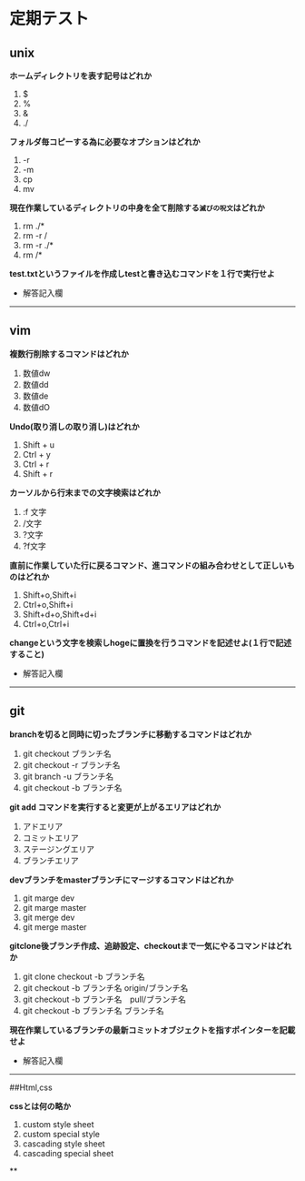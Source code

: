 # 定期テスト

## unix

**ホームディレクトリを表す記号はどれか**  
1. $
1. %
1. &
1. ./

**フォルダ毎コピーする為に必要なオプションはどれか**
1. -r
1. -m
1. cp
1. mv

**現在作業しているディレクトリの中身を全て削除する`滅びの呪文`はどれか**
1. rm ./*
1. rm -r /
1. rm -r ./*
1. rm /*

**test.txtというファイルを作成しtestと書き込むコマンドを１行で実行せよ**
- 解答記入欄

___
## vim

**複数行削除するコマンドはどれか**
1. 数値dw
1. 数値dd
1. 数値de
1. 数値dO

**Undo(取り消しの取り消し)はどれか**
1. Shift + u
1. Ctrl + y
1. Ctrl + r
1. Shift + r

**カーソルから行末までの文字検索はどれか**
1. :f 文字
1. /文字
1. ?文字
1. ?f文字

**直前に作業していた行に戻るコマンド、進コマンドの組み合わせとして正しいものはどれか**
1. Shift+o,Shift+i
1. Ctrl+o,Shift+i
1. Shift+d+o,Shift+d+i
1. Ctrl+o,Ctrl+i

**changeという文字を検索しhogeに置換を行うコマンドを記述せよ(１行で記述すること)**
- 解答記入欄


___
## git

**branchを切ると同時に切ったブランチに移動するコマンドはどれか**
1. git checkout ブランチ名
1. git checkout -r ブランチ名
1. git branch -u ブランチ名
1. git checkout -b ブランチ名

**git add コマンドを実行すると変更が上がるエリアはどれか**
1. アドエリア
1. コミットエリア
1. ステージングエリア
1. ブランチエリア

**devブランチをmasterブランチにマージするコマンドはどれか**
1. git marge dev
1. git marge master
1. git merge dev
1. git merge master

**gitclone後ブランチ作成、追跡設定、checkoutまで一気にやるコマンドはどれか**
1. git clone checkout -b ブランチ名
1. git checkout -b ブランチ名 origin/ブランチ名
1. git checkout -b ブランチ名　pull/ブランチ名
1. git checkout -b ブランチ名 ブランチ名

**現在作業しているブランチの最新コミットオブジェクトを指すポインターを記載せよ**
- 解答記入欄

___

##Html,css

**cssとは何の略か**
1. custom style sheet
1. custom special style
1. cascading style sheet
1. cascading special sheet

**
